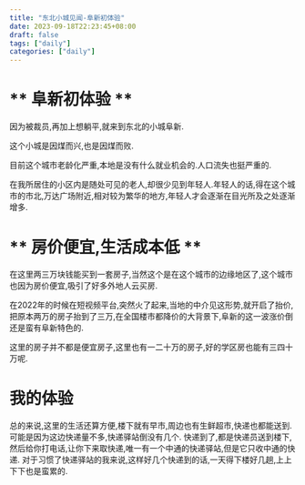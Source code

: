 ```yaml
---
title: "东北小城见闻-阜新初体验"
date: 2023-09-18T22:23:45+08:00
draft: false
tags: ["daily"]
categories: ["daily"]
---
```


# ** 阜新初体验 **

因为被裁员,再加上想躺平,就来到东北的小城阜新.

这个小城是因煤而兴,也是因煤而败.

目前这个城市老龄化严重,本地是没有什么就业机会的.人口流失也挺严重的.

在我所居住的小区内是随处可见的老人,却很少见到年轻人.年轻人的话,得在这个城市的市北,万达广场附近,相对较为繁华的地方,年轻人才会逐渐在目光所及之处逐渐增多.


#  ** 房价便宜,生活成本低 **

在这里两三万块钱能买到一套房子,当然这个是在这个城市的边缘地区了,这个城市也因为房价便宜,吸引了好多外地人云买房.

在2022年的时候在短视频平台,突然火了起来,当地的中介见这形势,就开启了抬价,把原本两万的房子抬到了三万,在全国楼市都降价的大背景下,阜新的这一波涨价倒还是蛮有阜新特色的.

这里的房子并不都是便宜房子,这里也有一二十万的房子,好的学区房也能有三四十万呢.


# 我的体验

总的来说,这里的生活还算方便,楼下就有早市,周边也有生鲜超市,快递也都能送到.可能是因为这边快递量不多,快递驿站倒没有几个.
快递到了,都是快递员送到楼下,然后给你打电话,让你下来取快递,唯一有一个中通的快递驿站,但是它只收中通的快递.
对于习惯了快递驿站的我来说,这样好几个快递到的话,一天得下楼好几趟,上上下下也是蛮累的.